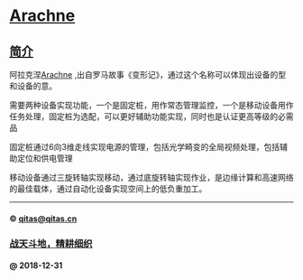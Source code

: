 ﻿# [Arachne](https://github.com/arachn) 

## [简介](https://github.com/OS-Q/arachn/Arachne/wiki) 

阿拉克涅[Arachne](https://en.wikipedia.org/wiki/Arachne) ,出自罗马故事《变形记》，通过这个名称可以体现出设备的型和设备的意。


需要两种设备实现功能，一个是固定桩，用作常态管理监控，一个是移动设备用作任务处理，固定桩为选配，可以更好辅助功能实现，同时也是认证更高等级的必需品

固定桩通过6向3维走线实现电源的管理，包括光学畸变的全局视频处理，包括辅助定位和供电管理

移动设备通过三旋转轴实现移动，通过底旋转轴实现作业，是边缘计算和高速网络的最佳载体，通过自动化设备实现空间上的低负重加工。



---

####  © qitas@qitas.cn
###  [战天斗地，精耕细织](http://www.arachn.com)
####  @ 2018-12-31
